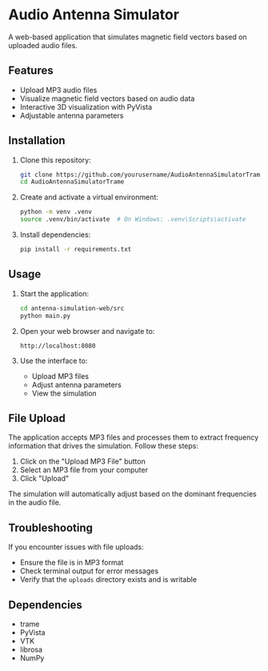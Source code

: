 # Audio Antenna Simulator

A web-based application that simulates magnetic field vectors based on uploaded audio files.

## Features

- Upload MP3 audio files
- Visualize magnetic field vectors based on audio data
- Interactive 3D visualization with PyVista
- Adjustable antenna parameters

## Installation

1. Clone this repository:
   ```bash
   git clone https://github.com/yourusername/AudioAntennaSimulatorTrame.git
   cd AudioAntennaSimulatorTrame
   ```

2. Create and activate a virtual environment:
   ```bash
   python -m venv .venv
   source .venv/bin/activate  # On Windows: .venv\Scripts\activate
   ```

3. Install dependencies:
   ```bash
   pip install -r requirements.txt
   ```

## Usage

1. Start the application:
   ```bash
   cd antenna-simulation-web/src
   python main.py
   ```

2. Open your web browser and navigate to:
   ```
   http://localhost:8080
   ```

3. Use the interface to:
   - Upload MP3 files
   - Adjust antenna parameters
   - View the simulation

## File Upload

The application accepts MP3 files and processes them to extract frequency information that drives the simulation. Follow these steps:

1. Click on the "Upload MP3 File" button
2. Select an MP3 file from your computer
3. Click "Upload"

The simulation will automatically adjust based on the dominant frequencies in the audio file.

## Troubleshooting

If you encounter issues with file uploads:

- Ensure the file is in MP3 format
- Check terminal output for error messages
- Verify that the `uploads` directory exists and is writable

## Dependencies

- trame
- PyVista
- VTK
- librosa
- NumPy
